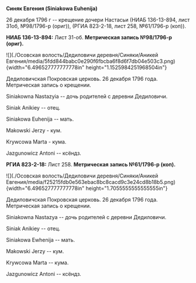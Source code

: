 **Синяк Евгения (Siniakowa Euhenija)**

26 декабря 1796 г -- крещение дочери Настасьи (НИАБ 136-13-894, лист
31об, №98/1796-р (ориг)), (РГИА 823-2-18, лист 258, №61/1796-р (коп)).

**НИАБ 136-13-894:** Лист 31-об. **Метрическая запись №98/1796-р
(ориг).**

![](./Осовская волость/Дедиловичи деревня/Синяки/Аникей Евгения/media/5fdd844babc0e290f6fbcba6f8d6f7db04e503c3.png){width="6.496527777777778in"
height="1.1525984251968504in"}

Дедиловичская Покровская церковь. 26 декабря 1796 года. Метрическая
запись о крещении.

Siniakowna Nastazyia -- дочь родителей с деревни Дедиловичи.

Siniak Anikiey -- отец.

Siniakowa Euhenija -- мать.

Makowski Jerzy - кум.

Krywcowa Marta - кума.

Jazgunowicz Antoni -- ксёндз.

**РГИА 823-2-18:** Лист 258. **Метрическая запись №61/1796-р (коп).**

![](./Осовская волость/Дедиловичи деревня/Синяки/Аникей Евгения/media/f25215fdb0e563ebac8bc8cacd9c3e24cd8b18b5.png){width="6.496527777777778in"
height="1.7055555555555555in"}

Дедиловичская Покровская церковь. 26 декабря 1796 года. Метрическая
запись о крещении.

Siniakowna Nastazya -- дочь родителей с деревни Дедиловичи.

Siniak Anikiey -- отец.

Siniakowa Ewhenija -- мать.

Makowski Jerzy -- кум.

Krywcowa Marta -- кума.

Jazgunowicz Antoni -- ксёндз.
